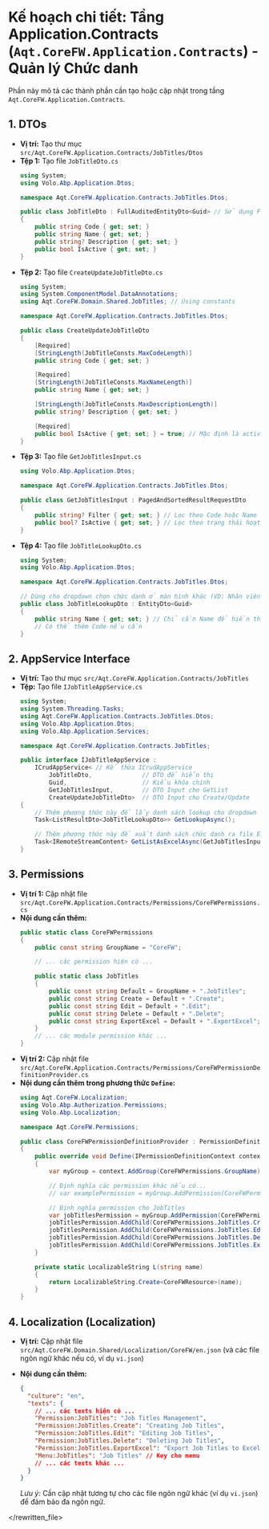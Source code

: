 # Kế hoạch chi tiết: Tầng Application.Contracts (`Aqt.CoreFW.Application.Contracts`) - Quản lý Chức danh

Phần này mô tả các thành phần cần tạo hoặc cập nhật trong tầng `Aqt.CoreFW.Application.Contracts`.

## 1. DTOs

- **Vị trí:** Tạo thư mục `src/Aqt.CoreFW.Application.Contracts/JobTitles/Dtos`
- **Tệp 1:** Tạo file `JobTitleDto.cs`
  ```csharp
  using System;
  using Volo.Abp.Application.Dtos;

  namespace Aqt.CoreFW.Application.Contracts.JobTitles.Dtos;

  public class JobTitleDto : FullAuditedEntityDto<Guid> // Sử dụng FullAudited để hiển thị thông tin audit nếu cần
  {
      public string Code { get; set; }
      public string Name { get; set; }
      public string? Description { get; set; }
      public bool IsActive { get; set; }
  }
  ```
- **Tệp 2:** Tạo file `CreateUpdateJobTitleDto.cs`
  ```csharp
  using System;
  using System.ComponentModel.DataAnnotations;
  using Aqt.CoreFW.Domain.Shared.JobTitles; // Using constants

  namespace Aqt.CoreFW.Application.Contracts.JobTitles.Dtos;

  public class CreateUpdateJobTitleDto
  {
      [Required]
      [StringLength(JobTitleConsts.MaxCodeLength)]
      public string Code { get; set; }

      [Required]
      [StringLength(JobTitleConsts.MaxNameLength)]
      public string Name { get; set; }

      [StringLength(JobTitleConsts.MaxDescriptionLength)]
      public string? Description { get; set; }

      [Required]
      public bool IsActive { get; set; } = true; // Mặc định là active khi tạo mới
  }
  ```
- **Tệp 3:** Tạo file `GetJobTitlesInput.cs`
  ```csharp
  using Volo.Abp.Application.Dtos;

  namespace Aqt.CoreFW.Application.Contracts.JobTitles.Dtos;

  public class GetJobTitlesInput : PagedAndSortedResultRequestDto
  {
      public string? Filter { get; set; } // Lọc theo Code hoặc Name
      public bool? IsActive { get; set; } // Lọc theo trạng thái hoạt động
  }
  ```
- **Tệp 4:** Tạo file `JobTitleLookupDto.cs`
  ```csharp
  using System;
  using Volo.Abp.Application.Dtos;

  namespace Aqt.CoreFW.Application.Contracts.JobTitles.Dtos;

  // Dùng cho dropdown chọn chức danh ở màn hình khác (VD: Nhân viên)
  public class JobTitleLookupDto : EntityDto<Guid>
  {
      public string Name { get; set; } // Chỉ cần Name để hiển thị
      // Có thể thêm Code nếu cần
  }
  ```

## 2. AppService Interface

- **Vị trí:** Tạo thư mục `src/Aqt.CoreFW.Application.Contracts/JobTitles`
- **Tệp:** Tạo file `IJobTitleAppService.cs`
  ```csharp
  using System;
  using System.Threading.Tasks;
  using Aqt.CoreFW.Application.Contracts.JobTitles.Dtos;
  using Volo.Abp.Application.Dtos;
  using Volo.Abp.Application.Services;

  namespace Aqt.CoreFW.Application.Contracts.JobTitles;

  public interface IJobTitleAppService :
      ICrudAppService< // Kế thừa ICrudAppService
          JobTitleDto,              // DTO để hiển thị
          Guid,                     // Kiểu khóa chính
          GetJobTitlesInput,        // DTO Input cho GetList
          CreateUpdateJobTitleDto>  // DTO Input cho Create/Update
  {
      // Thêm phương thức này để lấy danh sách lookup cho dropdown (chỉ lấy các chức danh Active)
      Task<ListResultDto<JobTitleLookupDto>> GetLookupAsync();

      // Thêm phương thức này để xuất danh sách chức danh ra file Excel
      Task<IRemoteStreamContent> GetListAsExcelAsync(GetJobTitlesInput input);
  }
  ```

## 3. Permissions

- **Vị trí 1:** Cập nhật file `src/Aqt.CoreFW.Application.Contracts/Permissions/CoreFWPermissions.cs`
- **Nội dung cần thêm:**
  ```csharp
  public static class CoreFWPermissions
  {
      public const string GroupName = "CoreFW";

      // ... các permission hiện có ...

      public static class JobTitles
      {
          public const string Default = GroupName + ".JobTitles";
          public const string Create = Default + ".Create";
          public const string Edit = Default + ".Edit";
          public const string Delete = Default + ".Delete";
          public const string ExportExcel = Default + ".ExportExcel"; // Quyền mới cho xuất Excel
      }
      // ... các module permission khác ...
  }
  ```
- **Vị trí 2:** Cập nhật file `src/Aqt.CoreFW.Application.Contracts/Permissions/CoreFWPermissionDefinitionProvider.cs`
- **Nội dung cần thêm trong phương thức `Define`:**
  ```csharp
  using Aqt.CoreFW.Localization;
  using Volo.Abp.Authorization.Permissions;
  using Volo.Abp.Localization;

  namespace Aqt.CoreFW.Permissions;

  public class CoreFWPermissionDefinitionProvider : PermissionDefinitionProvider
  {
      public override void Define(IPermissionDefinitionContext context)
      {
          var myGroup = context.AddGroup(CoreFWPermissions.GroupName);

          // Định nghĩa các permission khác nếu có...
          // var examplePermission = myGroup.AddPermission(CoreFWPermissions.Example.Default, L("Permission:Example"));

          // Định nghĩa permission cho JobTitles
          var jobTitlesPermission = myGroup.AddPermission(CoreFWPermissions.JobTitles.Default, L("Permission:JobTitles"));
          jobTitlesPermission.AddChild(CoreFWPermissions.JobTitles.Create, L("Permission:JobTitles.Create"));
          jobTitlesPermission.AddChild(CoreFWPermissions.JobTitles.Edit, L("Permission:JobTitles.Edit"));
          jobTitlesPermission.AddChild(CoreFWPermissions.JobTitles.Delete, L("Permission:JobTitles.Delete"));
          jobTitlesPermission.AddChild(CoreFWPermissions.JobTitles.ExportExcel, L("Permission:JobTitles.ExportExcel")); // Thêm quyền ExportExcel
      }

      private static LocalizableString L(string name)
      {
          return LocalizableString.Create<CoreFWResource>(name);
      }
  }
  ```

## 4. Localization (Localization)

- **Vị trí:** Cập nhật file `src/Aqt.CoreFW.Domain.Shared/Localization/CoreFW/en.json` (và các file ngôn ngữ khác nếu có, ví dụ `vi.json`)
- **Nội dung cần thêm:**
  ```json
  {
    "culture": "en",
    "texts": {
      // ... các texts hiện có ...
      "Permission:JobTitles": "Job Titles Management",
      "Permission:JobTitles.Create": "Creating Job Titles",
      "Permission:JobTitles.Edit": "Editing Job Titles",
      "Permission:JobTitles.Delete": "Deleting Job Titles",
      "Permission:JobTitles.ExportExcel": "Export Job Titles to Excel", // Key mới cho quyền ExportExcel
      "Menu:JobTitles": "Job Titles" // Key cho menu
      // ... các texts khác ...
    }
  }
  ```

  *Lưu ý:* Cần cập nhật tương tự cho các file ngôn ngữ khác (ví dụ `vi.json`) để đảm bảo đa ngôn ngữ.

</rewritten_file> 